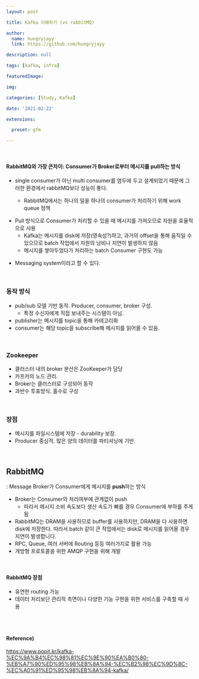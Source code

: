 ```yaml
---
layout: post

title: Kafka 이해하기 (vs rabbitMQ)

author: 
  name: hungryjayy
  link: https://github.com/hungryjayy

description: null

tags: [kafka, infra]

featuredImage: 

img: 

categories: [Study, Kafka]

date: '2021-02-22'

extensions:

  preset: gfm

---
```


<br>

#### RabbitMQ와 가장 큰차이: Consumer가 Broker로부터 메시지를 **pull**하는 방식

* single consumer가 아닌 multi consumer를 염두에 두고 설계되었기 때문에 그러한 환경에서 rabbitMQ보다 성능이 좋다.

  * RabbitMQ에서는 하나의 일을 하나의 consumer가 처리하기 위해 work queue 정책


- Pull 방식으로 Consumer가 처리할 수 있을 때 메시지를 가져오므로 자원을 효율적으로 사용
  - Kafka는 메시지를 disk에 저장(영속성?)하고, 과거의 offset을 통해 움직일 수 있으므로 batch 작업에서 자원의 낭비나 지연이 발생하지 않음
  - 메시지를 쌓아두었다가 처리하는 batch Consumer 구현도 가능

* Messaging system이라고 할 수 있다.

<br>

### 동작 방식 

* pub/sub 모델 기반 동작. Producer, consumer, broker 구성.
  * 특정 수신자에게 직접 보내주는 시스템이 아님.
* publisher는 메시지를 topic을 통해 카테고리화
* consumer는 해당 topic을 subscribe해 메시지를 읽어올 수 있음.

<br>

### Zookeeper

* 클러스터 내의 broker 분산은 ZooKeeper가 담당
* 카프카의 노드 관리.
* Broker는 클러스터로 구성되어 동작
* 과반수 투표방식. 홀수로 구성

<br>

### 장점

* 메시지를 파일시스템에 저장 - durability 보장.
* Producer 중심적. 많은 양의 데이터를 파티셔닝에 기반.

<br>

## RabbitMQ

: Message Broker가 Consumer에게 메시지를 **push**하는 방식

* Broker는 Consumer의 처리여부에 관계없이 push
  * 따라서 메시지 소비 속도보다 생산 속도가 빠를 경우 Consumer에 부하를 주게 됨
* RabbitMQ는 DRAM을 사용하므로 buffer를 사용하지만, DRAM을 다 사용하면 disk에 저장한다. 따라서 batch 같이 큰 작업에서는 disk로 메시지를 읽어올 경우 지연이 발생합니다.
* RPC, Queue, 여러 서버에 Routing 등등 여러가지로 활용 가능
* 개방형 프로토콜을 위한 AMQP 구현을 위해 개발

<br>

#### RabbitMQ 장점

* 유연한 routing 가능
* 데이터 처리보단 관리적 측면이나 다양한 기능 구현을 위한 서비스를 구축할 때 사용

<br><br>

#### Reference)

https://www.popit.kr/kafka-%EC%9A%B4%EC%98%81%EC%9E%90%EA%B0%80-%EB%A7%90%ED%95%98%EB%8A%94-%EC%B2%98%EC%9D%8C-%EC%A0%91%ED%95%98%EB%8A%94-kafka/